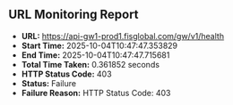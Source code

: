 ## URL Monitoring Report

- **URL:** https://api-gw1-prod1.fisglobal.com/gw/v1/health
- **Start Time:** 2025-10-04T10:47:47.353829
- **End Time:** 2025-10-04T10:47:47.715681
- **Total Time Taken:** 0.361852 seconds
- **HTTP Status Code:** 403
- **Status:** Failure
- **Failure Reason:** HTTP Status Code: 403
